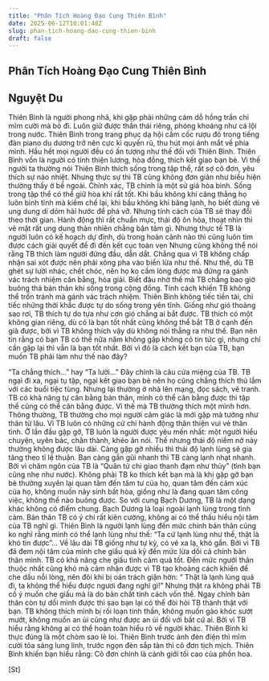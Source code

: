```yaml
---
title: "Phân Tích Hoàng Đạo Cung Thiên Bình"
date: 2025-06-12T10:01:48Z
slug: phan-tich-hoang-dao-cung-thien-binh
draft: false
---
```


## Phân Tích Hoàng Đạo Cung Thiên Bình

## Nguyệt Du

Thiên Bình là người phong nhã, khi gặp phải những cám dỗ hồng trần chỉ  mĩm cười mà bỏ đi. Luôn giữ được thần thái riêng, phóng khoáng như cá  lội trong nước. Thiên Bình trong trang phục dạ hội cầm cốc rượu đỏ trong  tiếng đàn piano du dương trở nên cực kì quyến rũ, thu hút mọi ánh mắt  về phía mình.
 Hầu hết mọi người đều có ấn tượng như thế đối với Thiên Bình.
 Thiên Bình vốn là người có tính thiện  lương, hòa đồng, thích kết giao bạn bè. Vì thế người ta thường nói Thiên  Bình thích sống trong tập thể, rất sợ cô đơn, yêu thích sự náo nhiệt.  Nhưng thực sự thì TB cũng không đơn giản như biểu hiện thường thấy ở bề ngoài.
 Chính xác, TB chính là một sứ giả hòa  bình. Sống trong tập thể có thể giữ hòa khí rất tốt. Khi bầu không khí  căng thẳng họ luôn bình tĩnh mà kiềm chế lại, khi bầu không khí băng  lạnh, họ biết dùng vẻ ung dung dí dỏm hài hước để phá vỡ.
 Nhưng tính cách của TB sẽ thay đổi theo  thời gian. Hành động thì rất chuẩn mực, thái độ ôn hòa, thoạt nhìn thì  vẻ mặt rất ung dung thản nhiên chẳng bận tâm gì. Nhưng thực tế TB là  người luôn có kế hoạch dự định, dù trong hoàn cảnh nào thì cũng luôn tìm  được cách giải quyết để đi đến kết cục toàn vẹn
 Nhưng cũng không thể nói rằng TB thích  làm người đứng đầu, dẫn dắt. Chẳng qua vì TB không chấp nhận sai xót  được nên phải xông pha vào biển lửa như thế.
 Như thế, dù TB ghét sự lười nhác, chết  chóc, nên họ ko cầm lòng được mà đứng ra gánh vác trách nhiệm cân bằng,  hòa giải. Biết đâu nhờ thế mà TB chẳng bao giờ buông thả bản thân khi  sống trong cộng đồng. Tính cách khiến TB không thể trốn tránh mà gánh  vác trách nhiệm.
 Thiên Bình không tiếc tiền tài, chỉ tiếc  những thời khắc được tự do sống trong yên tĩnh. Giống như gió thoảng sao  rơi, TB thích tự do tựa như cơn gió chẳng ai bắt được.
 TB thích có một không gian riêng, dù có  là bạn tốt nhất cũng không thể bắt TB ở cạnh đến già được, bởi vì TB  không thích vậy dù không nói thẳng ra như thế. Bạn nên tin rằng có bạn  TB có thể nữa năm không gặp không có tin tức gì, nhưng chỉ cần gặp lại  thì vẫn là bạn tốt nhất. Bởi vì đó là cách kết bạn của TB, bạn muốn TB  phải làm như thế nào đây?

“Ta chẳng thích…” hay “Ta lười…”
 Đây chính là câu cửa miệng của TB. TB  ngại đi xa, ngại tụ tập, ngại kết giao bạn bè nên họ cũng chẳng thích  thú lắm với các buổi tiệc tùng. Nhưng lại thường ở nhà lên mạng, đọc  sách, vẽ tranh. TB có khả năng tự cân bằng bản thân, mình có thể cân  bằng được thì tập thể cũng có thể cân bằng được. Vì thế mà TB thường  thích một mình hơn.
 Thông thường, TB thường cho mọi người cảm  giác là mới gặp mà tưởng như thân từ lâu. Vì TB luôn có những cử chỉ  hành động thân thiện vui vẻ thân tình. Ở lần đầu gặp gỡ, TB luôn là  người được yêu mến nhất: một người hiểu chuyện, uyên bác, chân thành,  khéo ăn nói. Thế nhưng thái độ niềm nở này thường không được lâu dài.  Càng gặp gỡ nhiều thì thái độ lạnh lùng sẽ gia tăng theo tỉ lệ thuận.  Bạn càng gần gũi nhanh thì TB càng lạnh nhạt nhanh. Bởi vì châm ngôn của  TB là “Quân tử chi giao thanh đạm như thủy” (tình bạn cũng nhẹ như  nước). Không phải TB ko thích kết bạn mà là khi gặp gỡ bạn bè thường  xuyên lại quan tâm đến tâm tư của họ, quan tâm đến cảm xúc của họ, không  muốn nảy sinh bất hòa, giống như là đang quan tâm công việc, không thể  nào buông được.
 So với cung Bạch Dương, TB là một dạng  khác không có điểm chung. Bạch Dương là loại ngoài lạnh lùng trong tình  cảm. Bản thân TB có ý chí rất kiên cường, không ai có thể thấu hiểu nội  tâm của TB nghĩ gì. Thiên Bình là người lạnh lùng đến mức chính bản thân  cũng ko nghĩ rằng mình có thể lạnh lùng như thế: “Ta cứ lạnh lùng như  thế, thật là khó tin được”… Về lâu dài TB giống như tự kỷ, có vẻ xa lạ,  khó gần. Bởi vì TB đã đem nội tâm của mình che giấu quá kỹ đến mức lừa  dối cả chính bản thân mình.
 TB có khả năng che giấu tình cảm quá tốt.  Đến mức người thân thuộc nhất cũng khó mà cảm nhận được vì TB tạo  khoảng cách khiến để che dấu nỗi lòng, nên đôi khi bị oán trách giận  hờn: “ Thật là lạnh lùng quá đi, ta không thể hiểu được ngươi đang nghĩ  gì!”
 Nhưng thật ra không phải TB cố ý muốn che  giấu mà là do bản chất tính cách vốn thế. Ngay chính bản thân còn tự  dối mình được thì sao bạn lại có thể đòi hỏi TB thành thật với bạn.
 TB không thích mình bị rối loạn tinh  thần, không muốn gào khóc sướt mướt, không muốn an ủi cũng như được an  ủi đối với bất cứ ai. Bởi vì TB hiểu rằng không ai có thể hoàn toàn hiểu  rõ về người khác.
 Thiên Bình kì thực đúng là một chòm sao lẻ loi.  Thiên Bình trước ánh đèn điện thì mĩm cười tỏa sáng lung linh, trước  ngọn đèn sắp tàn thì cô đơn tịch mịch. Thiên Bình khiến bạn hiểu rằng:  Cô đơn chính là cảnh giới tối cao của phồn hoa.


[St]